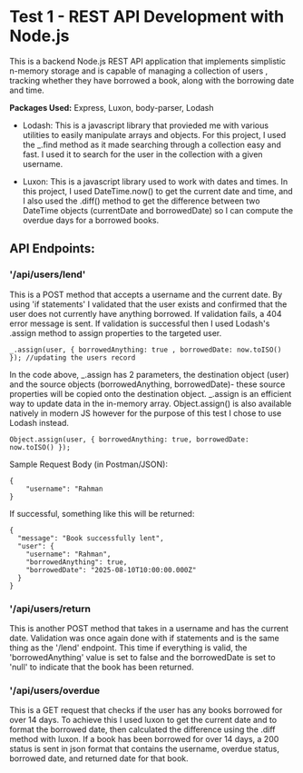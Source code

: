 # Test 1 - REST API Development with Node.js

This is a backend Node.js REST API application that implements simplistic n-memory storage and is capable of managing a collection of users , tracking whether they have borrowed a book, along with the borrowing date and time.

**Packages Used:** Express, Luxon, body-parser, Lodash

- Lodash: This is a javascript library that provieded me with various utilities to easily manipulate arrays and objects. For this project, I used the _.find method as it made searching through a collection easy and fast. I used it to search for the user in the collection with a given username.

- Luxon: This is a javascript library used to work with dates and times. In this project, I used DateTime.now() to get the current date and time, and I also used the .diff() method to get the difference between two DateTime objects (currentDate and borrowedDate) so I can compute the overdue days for a borrowed books.

## API Endpoints:
### '/api/users/lend'
This is a POST method that accepts a username and the current date. By using 'if statements' I validated that the user exists and confirmed that the user does not currently have anything borrowed. If validation fails, a 404 error message is sent. If validation is successful then I used Lodash's .assign method to assign properties to the targeted user. 
 ```
_.assign(user, { borrowedAnything: true , borrowedDate: now.toISO() }); //updating the users record
 ```
 In the code above, _.assign has 2 parameters, the destination object (user) and the source objects (borrowedAnything, borrowedDate)- these source properties will be copied onto the destination object. _.assign is an efficient way to update data in the in-memory array. Object.assign() is also available natively in modern JS however for the purpose of this test I chose to use Lodash instead.
 ```
 Object.assign(user, { borrowedAnything: true, borrowedDate: now.toISO() });
```

Sample Request Body (in Postman/JSON):
```
{
    "username": "Rahman
}
```

If successful, something like this will be returned:
```
{
  "message": "Book successfully lent",
  "user": {
    "username": "Rahman",
    "borrowedAnything": true,
    "borrowedDate": "2025-08-10T10:00:00.000Z"
  }
}
```

### '/api/users/return
This is another POST method that takes in a username and has the current date. Validation was once again done with if statements and is the same thing as the '/lend' endpoint. This time if everything is valid, the 'borrowedAnything' value is set to false and the borrowedDate is set to 'null' to indicate that the book has been returned.


### '/api/users/overdue
This is a GET request that checks if the user has any books borrowed for over 14 days. To achieve this I used luxon to get the current date and to format the borrowed date, then calculated the difference using the .diff method with luxon. If a book has been borrowed for over 14 days, a 200 status is sent in json format that contains the username, overdue status, borrowed date, and returned date for that book.

